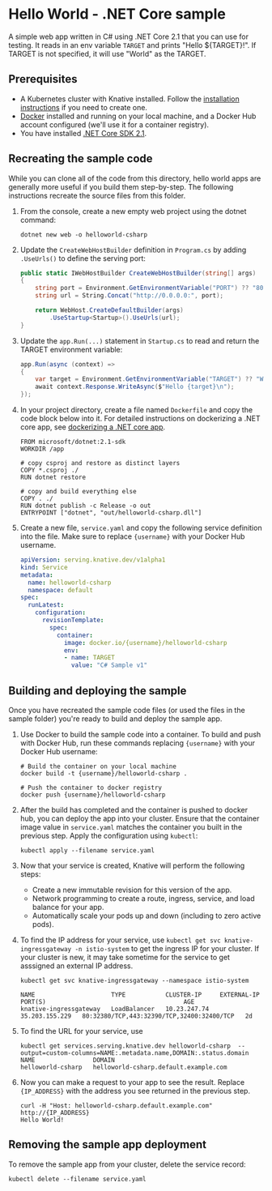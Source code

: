 # Hello World - .NET Core sample

A simple web app written in C# using .NET Core 2.1 that you can use for testing.
It reads in an env variable `TARGET` and prints "Hello ${TARGET}!". If
TARGET is not specified, it will use "World" as the TARGET.

## Prerequisites

* A Kubernetes cluster with Knative installed. Follow the
  [installation instructions](https://github.com/knative/docs/blob/master/install/README.md) if you need
  to create one.
* [Docker](https://www.docker.com) installed and running on your local machine,
  and a Docker Hub account configured (we'll use it for a container registry).
* You have installed [.NET Core SDK 2.1](https://www.microsoft.com/net/core).

## Recreating the sample code

While you can clone all of the code from this directory, hello world apps are
generally more useful if you build them step-by-step. The following instructions
recreate the source files from this folder.

1. From the console, create a new empty web project using the dotnet command:

    ```shell
    dotnet new web -o helloworld-csharp
    ```

1. Update the `CreateWebHostBuilder` definition in `Program.cs` by adding
   `.UseUrls()` to define the serving port:

    ```csharp
    public static IWebHostBuilder CreateWebHostBuilder(string[] args)
    {
        string port = Environment.GetEnvironmentVariable("PORT") ?? "8080";
        string url = String.Concat("http://0.0.0.0:", port);

        return WebHost.CreateDefaultBuilder(args)
            .UseStartup<Startup>().UseUrls(url);
    }
    ```

1. Update the `app.Run(...)` statement in `Startup.cs` to read and return the
   TARGET environment variable:

    ```csharp
    app.Run(async (context) =>
    {
        var target = Environment.GetEnvironmentVariable("TARGET") ?? "World";
        await context.Response.WriteAsync($"Hello {target}\n");
    });
    ```

1. In your project directory, create a file named `Dockerfile` and copy the code
   block below into it. For detailed instructions on dockerizing a .NET core app,
   see [dockerizing a .NET core app](https://docs.microsoft.com/en-us/dotnet/core/docker/docker-basics-dotnet-core#dockerize-the-net-core-application).

    ```docker
    FROM microsoft/dotnet:2.1-sdk
    WORKDIR /app

    # copy csproj and restore as distinct layers
    COPY *.csproj ./
    RUN dotnet restore

    # copy and build everything else
    COPY . ./
    RUN dotnet publish -c Release -o out
    ENTRYPOINT ["dotnet", "out/helloworld-csharp.dll"]
    ```

1. Create a new file, `service.yaml` and copy the following service definition
   into the file. Make sure to replace `{username}` with your Docker Hub username.

    ```yaml
    apiVersion: serving.knative.dev/v1alpha1
    kind: Service
    metadata:
      name: helloworld-csharp
      namespace: default
    spec:
      runLatest:
        configuration:
          revisionTemplate:
            spec:
              container:
                image: docker.io/{username}/helloworld-csharp
                env:
                - name: TARGET
                  value: "C# Sample v1"
    ```

## Building and deploying the sample

Once you have recreated the sample code files (or used the files in the sample
folder) you're ready to build and deploy the sample app.

1. Use Docker to build the sample code into a container. To build and push with
   Docker Hub, run these commands replacing `{username}` with your
   Docker Hub username:

    ```shell
    # Build the container on your local machine
    docker build -t {username}/helloworld-csharp .

    # Push the container to docker registry
    docker push {username}/helloworld-csharp
    ```

1. After the build has completed and the container is pushed to docker hub, you
   can deploy the app into your cluster. Ensure that the container image value
   in `service.yaml` matches the container you built in
   the previous step. Apply the configuration using `kubectl`:

    ```shell
    kubectl apply --filename service.yaml
    ```

1. Now that your service is created, Knative will perform the following steps:
   * Create a new immutable revision for this version of the app.
   * Network programming to create a route, ingress, service, and load balance for your app.
   * Automatically scale your pods up and down (including to zero active pods).

1. To find the IP address for your service, use
   `kubectl get svc knative-ingressgateway -n istio-system` to get the ingress IP for your
   cluster. If your cluster is new, it may take sometime for the service to get asssigned
   an external IP address.

    ```shell
    kubectl get svc knative-ingressgateway --namespace istio-system

    NAME                     TYPE           CLUSTER-IP     EXTERNAL-IP      PORT(S)                                      AGE
    knative-ingressgateway   LoadBalancer   10.23.247.74   35.203.155.229   80:32380/TCP,443:32390/TCP,32400:32400/TCP   2d

    ```

1. To find the URL for your service, use
    ```
    kubectl get services.serving.knative.dev helloworld-csharp  --output=custom-columns=NAME:.metadata.name,DOMAIN:.status.domain
    NAME                DOMAIN
    helloworld-csharp   helloworld-csharp.default.example.com
    ```

1. Now you can make a request to your app to see the result. Replace
   `{IP_ADDRESS}` with the address you see returned in the previous step.

    ```shell
    curl -H "Host: helloworld-csharp.default.example.com" http://{IP_ADDRESS}
    Hello World!
    ```

## Removing the sample app deployment

To remove the sample app from your cluster, delete the service record:

```shell
kubectl delete --filename service.yaml
```
